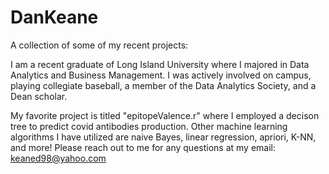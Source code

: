 # DanKeane
A collection of some of my recent projects:

I am a recent graduate of Long Island University where I majored in Data Analytics and Business Management.
I was actively involved on campus, playing collegiate baseball, a member of the Data Analytics Society, and a Dean scholar.

My favorite project is titled "epitopeValence.r" where I employed a decison tree to predict covid antibodies production.
Other machine learning algorithms I have utilized are naive Bayes, linear regression, apriori, K-NN, and more!
Please reach out to me for any questions at my email: keaned98@yahoo.com
